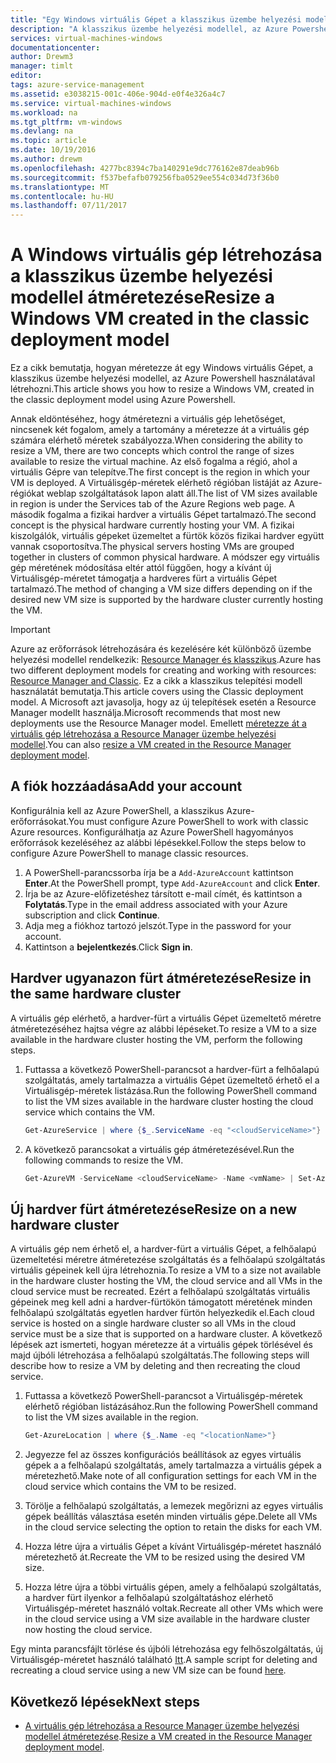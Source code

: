 ```yaml
---
title: "Egy Windows virtuális Gépet a klasszikus üzembe helyezési modellel - Azure átméretezése |} Microsoft Docs"
description: "A klasszikus üzembe helyezési modellel, az Azure Powershell létrehozott Windows virtuális gépek méretét."
services: virtual-machines-windows
documentationcenter: 
author: Drewm3
manager: timlt
editor: 
tags: azure-service-management
ms.assetid: e3038215-001c-406e-904d-e0f4e326a4c7
ms.service: virtual-machines-windows
ms.workload: na
ms.tgt_pltfrm: vm-windows
ms.devlang: na
ms.topic: article
ms.date: 10/19/2016
ms.author: drewm
ms.openlocfilehash: 4277bc8394c7ba140291e9dc776162e87deab96b
ms.sourcegitcommit: f537befafb079256fba0529ee554c034d73f36b0
ms.translationtype: MT
ms.contentlocale: hu-HU
ms.lasthandoff: 07/11/2017
---
```

# <a name="resize-a-windows-vm-created-in-the-classic-deployment-model"></a><span data-ttu-id="098af-103">A Windows virtuális gép létrehozása a klasszikus üzembe helyezési modellel átméretezése</span><span class="sxs-lookup"><span data-stu-id="098af-103">Resize a Windows VM created in the classic deployment model</span></span>
<span data-ttu-id="098af-104">Ez a cikk bemutatja, hogyan méretezze át egy Windows virtuális Gépet, a klasszikus üzembe helyezési modellel, az Azure Powershell használatával létrehozni.</span><span class="sxs-lookup"><span data-stu-id="098af-104">This article shows you how to resize a Windows VM, created in the classic deployment model using Azure Powershell.</span></span>

<span data-ttu-id="098af-105">Annak eldöntéséhez, hogy átméretezni a virtuális gép lehetőséget, nincsenek két fogalom, amely a tartomány a méretezze át a virtuális gép számára elérhető méretek szabályozza.</span><span class="sxs-lookup"><span data-stu-id="098af-105">When considering the ability to resize a VM, there are two concepts which control the range of sizes available to resize the virtual machine.</span></span> <span data-ttu-id="098af-106">Az első fogalma a régió, ahol a virtuális Gépre van telepítve.</span><span class="sxs-lookup"><span data-stu-id="098af-106">The first concept is the region in which your VM is deployed.</span></span> <span data-ttu-id="098af-107">A Virtuálisgép-méretek elérhető régióban listáját az Azure-régiókat weblap szolgáltatások lapon alatt áll.</span><span class="sxs-lookup"><span data-stu-id="098af-107">The list of VM sizes available in region is under the Services tab of the Azure Regions web page.</span></span> <span data-ttu-id="098af-108">A második fogalma a fizikai hardver a virtuális Gépet tartalmazó.</span><span class="sxs-lookup"><span data-stu-id="098af-108">The second concept is the physical hardware currently hosting your VM.</span></span> <span data-ttu-id="098af-109">A fizikai kiszolgálók, virtuális gépeket üzemeltet a fürtök közös fizikai hardver együtt vannak csoportosítva.</span><span class="sxs-lookup"><span data-stu-id="098af-109">The physical servers hosting VMs are grouped together in clusters of common physical hardware.</span></span> <span data-ttu-id="098af-110">A módszer egy virtuális gép méretének módosítása eltér attól függően, hogy a kívánt új Virtuálisgép-méretet támogatja a hardveres fürt a virtuális Gépet tartalmazó.</span><span class="sxs-lookup"><span data-stu-id="098af-110">The method of changing a VM size differs depending on if the desired new VM size is supported by the hardware cluster currently hosting the VM.</span></span>

> [!IMPORTANT] 
> <span data-ttu-id="098af-111">Azure az erőforrások létrehozására és kezelésére két különböző üzembe helyezési modellel rendelkezik: [Resource Manager és klasszikus](../../../resource-manager-deployment-model.md).</span><span class="sxs-lookup"><span data-stu-id="098af-111">Azure has two different deployment models for creating and working with resources: [Resource Manager and Classic](../../../resource-manager-deployment-model.md).</span></span> <span data-ttu-id="098af-112">Ez a cikk a klasszikus telepítési modell használatát bemutatja.</span><span class="sxs-lookup"><span data-stu-id="098af-112">This article covers using the Classic deployment model.</span></span> <span data-ttu-id="098af-113">A Microsoft azt javasolja, hogy az új telepítések esetén a Resource Manager modellt használja.</span><span class="sxs-lookup"><span data-stu-id="098af-113">Microsoft recommends that most new deployments use the Resource Manager model.</span></span> <span data-ttu-id="098af-114">Emellett [méretezze át a virtuális gép létrehozása a Resource Manager üzembe helyezési modellel](../resize-vm.md?toc=%2fazure%2fvirtual-machines%2fwindows%2ftoc.json).</span><span class="sxs-lookup"><span data-stu-id="098af-114">You can also [resize a VM created in the Resource Manager deployment model](../resize-vm.md?toc=%2fazure%2fvirtual-machines%2fwindows%2ftoc.json).</span></span>

## <a name="add-your-account"></a><span data-ttu-id="098af-115">A fiók hozzáadása</span><span class="sxs-lookup"><span data-stu-id="098af-115">Add your account</span></span>
<span data-ttu-id="098af-116">Konfigurálnia kell az Azure PowerShell, a klasszikus Azure-erőforrásokat.</span><span class="sxs-lookup"><span data-stu-id="098af-116">You must configure Azure PowerShell to work with classic Azure resources.</span></span> <span data-ttu-id="098af-117">Konfigurálhatja az Azure PowerShell hagyományos erőforrások kezeléséhez az alábbi lépésekkel.</span><span class="sxs-lookup"><span data-stu-id="098af-117">Follow the steps below to configure Azure PowerShell to manage classic resources.</span></span>

1. <span data-ttu-id="098af-118">A PowerShell-parancssorba írja be a `Add-AzureAccount` kattintson **Enter**.</span><span class="sxs-lookup"><span data-stu-id="098af-118">At the PowerShell prompt, type `Add-AzureAccount` and click **Enter**.</span></span> 
2. <span data-ttu-id="098af-119">Írja be az Azure-előfizetéshez társított e-mail címét, és kattintson a **Folytatás**.</span><span class="sxs-lookup"><span data-stu-id="098af-119">Type in the email address associated with your Azure subscription and click **Continue**.</span></span> 
3. <span data-ttu-id="098af-120">Adja meg a fiókhoz tartozó jelszót.</span><span class="sxs-lookup"><span data-stu-id="098af-120">Type in the password for your account.</span></span> 
4. <span data-ttu-id="098af-121">Kattintson a **bejelentkezés**.</span><span class="sxs-lookup"><span data-stu-id="098af-121">Click **Sign in**.</span></span> 

## <a name="resize-in-the-same-hardware-cluster"></a><span data-ttu-id="098af-122">Hardver ugyanazon fürt átméretezése</span><span class="sxs-lookup"><span data-stu-id="098af-122">Resize in the same hardware cluster</span></span>
<span data-ttu-id="098af-123">A virtuális gép elérhető, a hardver-fürt a virtuális Gépet üzemeltető méretre átméretezéséhez hajtsa végre az alábbi lépéseket.</span><span class="sxs-lookup"><span data-stu-id="098af-123">To resize a VM to a size available in the hardware cluster hosting the VM, perform the following steps.</span></span>

1. <span data-ttu-id="098af-124">Futtassa a következő PowerShell-parancsot a hardver-fürt a felhőalapú szolgáltatás, amely tartalmazza a virtuális Gépet üzemeltető érhető el a Virtuálisgép-méretek listázása.</span><span class="sxs-lookup"><span data-stu-id="098af-124">Run the following PowerShell command to list the VM sizes available in the hardware cluster hosting the cloud service which contains the VM.</span></span>
   
    ```powershell
    Get-AzureService | where {$_.ServiceName -eq "<cloudServiceName>"}
    ```
2. <span data-ttu-id="098af-125">A következő parancsokat a virtuális gép átméretezésével.</span><span class="sxs-lookup"><span data-stu-id="098af-125">Run the following commands to resize the VM.</span></span>
   
    ```powershell
    Get-AzureVM -ServiceName <cloudServiceName> -Name <vmName> | Set-AzureVMSize -InstanceSize <newVMSize> | Update-AzureVM
    ```

## <a name="resize-on-a-new-hardware-cluster"></a><span data-ttu-id="098af-126">Új hardver fürt átméretezése</span><span class="sxs-lookup"><span data-stu-id="098af-126">Resize on a new hardware cluster</span></span>
<span data-ttu-id="098af-127">A virtuális gép nem érhető el, a hardver-fürt a virtuális Gépet, a felhőalapú üzemeltetési méretre átméretezése szolgáltatás és a felhőalapú szolgáltatás virtuális gépeinek kell újra létrehoznia.</span><span class="sxs-lookup"><span data-stu-id="098af-127">To resize a VM to a size not available in the hardware cluster hosting the VM, the cloud service and all VMs in the cloud service must be recreated.</span></span> <span data-ttu-id="098af-128">Ezért a felhőalapú szolgáltatás virtuális gépeinek meg kell adni a hardver-fürtökön támogatott méretének minden felhőalapú szolgáltatás egyetlen hardver fürtön helyezkedik el.</span><span class="sxs-lookup"><span data-stu-id="098af-128">Each cloud service is hosted on a single hardware cluster so all VMs in the cloud service must be a size that is supported on a hardware cluster.</span></span> <span data-ttu-id="098af-129">A következő lépések azt ismerteti, hogyan méretezze át a virtuális gépek törlésével és majd újbóli létrehozása a felhőalapú szolgáltatás.</span><span class="sxs-lookup"><span data-stu-id="098af-129">The following steps will describe how to resize a VM by deleting and then recreating the cloud service.</span></span>

1. <span data-ttu-id="098af-130">Futtassa a következő PowerShell-parancsot a Virtuálisgép-méretek elérhető régióban listázásához.</span><span class="sxs-lookup"><span data-stu-id="098af-130">Run the following PowerShell command to list the VM sizes available in the region.</span></span> 
   
    ```powershell
    Get-AzureLocation | where {$_.Name -eq "<locationName>"}
    ```
2. <span data-ttu-id="098af-131">Jegyezze fel az összes konfigurációs beállítások az egyes virtuális gépek a a felhőalapú szolgáltatás, amely tartalmazza a virtuális gépek a méretezhető.</span><span class="sxs-lookup"><span data-stu-id="098af-131">Make note of all configuration settings for each VM in the cloud service which contains the VM to be resized.</span></span> 
3. <span data-ttu-id="098af-132">Törölje a felhőalapú szolgáltatás, a lemezek megőrizni az egyes virtuális gépek beállítás választása esetén minden virtuális gépe.</span><span class="sxs-lookup"><span data-stu-id="098af-132">Delete all VMs in the cloud service selecting the option to retain the disks for each VM.</span></span>
4. <span data-ttu-id="098af-133">Hozza létre újra a virtuális Gépet a kívánt Virtuálisgép-méretet használó méretezhető át.</span><span class="sxs-lookup"><span data-stu-id="098af-133">Recreate the VM to be resized using the desired VM size.</span></span>
5. <span data-ttu-id="098af-134">Hozza létre újra a többi virtuális gépen, amely a felhőalapú szolgáltatás, a hardver fürt ilyenkor a felhőalapú szolgáltatáshoz elérhető Virtuálisgép-méretet használó voltak.</span><span class="sxs-lookup"><span data-stu-id="098af-134">Recreate all other VMs which were in the cloud service using a VM size available in the hardware cluster now hosting the cloud service.</span></span>

<span data-ttu-id="098af-135">Egy minta parancsfájlt törlése és újbóli létrehozása egy felhőszolgáltatás, új Virtuálisgép-méretet használó található [Itt](https://github.com/Azure/azure-vm-scripts).</span><span class="sxs-lookup"><span data-stu-id="098af-135">A sample script for deleting and recreating a cloud service using a new VM size can be found [here](https://github.com/Azure/azure-vm-scripts).</span></span> 

## <a name="next-steps"></a><span data-ttu-id="098af-136">Következő lépések</span><span class="sxs-lookup"><span data-stu-id="098af-136">Next steps</span></span>
* <span data-ttu-id="098af-137">[A virtuális gép létrehozása a Resource Manager üzembe helyezési modellel átméretezése](../resize-vm.md?toc=%2fazure%2fvirtual-machines%2fwindows%2ftoc.json).</span><span class="sxs-lookup"><span data-stu-id="098af-137">[Resize a VM created in the Resource Manager deployment model](../resize-vm.md?toc=%2fazure%2fvirtual-machines%2fwindows%2ftoc.json).</span></span>

